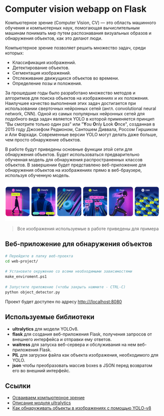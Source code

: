 # Computer vision webapp on Flask

Компьютерное зрение (Computer Vision, CV) — это область машинного обучения и компьютерных наук, помогающая вычислительным машинам понимать мир путем распознавания визуальных образов и обнаружения объектов, как это делают люди.

Компьютерное зрение позволяет решить множество задач, среди которых:

- Классификация изображений.
- Детектирование объектов.
- Сегментация изображений.
- Отслеживание движущихся объектов во времени.
- Определение позы и положения.

За прошедшие годы было разработано множество методов и алгоритмов для поиска объектов на изображениях и их положения. Наилучшее качество выполнения этих задач достигается при использовании сверточных нейронных сетей (англ. convolutional neural network, CNN). Одной из самых популярных нейронных сетей для подобного вида задач является YOLO в которой применяется принцип "Вы смотрите только один раз" или "**Y**ou **O**nly **L**ook **O**nce", созданная в 2015 году Джозефом Редмоном, Сантошем Диввала, Россом Гиршиком и Али Фархади. Современные версии YOLO могут делать даже больше, чем просто обнаружение объектов.

В работе будут приведены основные функции этой сети для обнаружения объектов. Будет использоваться предварительно обученная модель для обнаружения распространенных классов объектов. В завершении будет представлено веб-приложение для обнаружения объектов на изображениях прямо в веб-браузере, используя обученную модель.

![ultralytics-banner-tasks](https://raw.githubusercontent.com/ultralytics/assets/main/im/banner-tasks.png)

> Все изображения используемые в работе приведены для примера

## Веб-приложение для обнаружения объектов

```sh
# Перейдите в папку веб-проекта
cd web-project/

# Установите окружение со всеми необходимыми зависимостями
make_enviroment.ps1

# Запустите приложение (чтобы закрыть нажмите - CTRL-C)
python object_detector.py
```

Проект будет доступен по адресу [http:///localhost:8080](http:///localhost:8080)

## Используемые библиотеки

- **ultralytics** для модели YOLOv8.
- **flask** для создания веб-приложения Flask, получения запросов от внешнего интерфейса и отправки ему ответов.
- **waitress** для запуска веб-сервера и обслуживания на нем веб-приложения Flask.
- **PIL** для загрузки файла как объекта изображения, необходимого для YOLO.
- **json** чтобы преобразовать массив boxes в JSON перед возвратом его во внешний интерфейс.

## Ссылки

- [Осваиваем компьютерное зрение](https://habr.com/ru/articles/461365/)
- [Описание модуля ultralytics](https://github.com/ultralytics/ultralytics)
- [Как обнаруживать объекты в изображениях с помощью YOLO-v8](https://www.freecodecamp.org/news/how-to-detect-objects-in-images-using-yolov8/)
